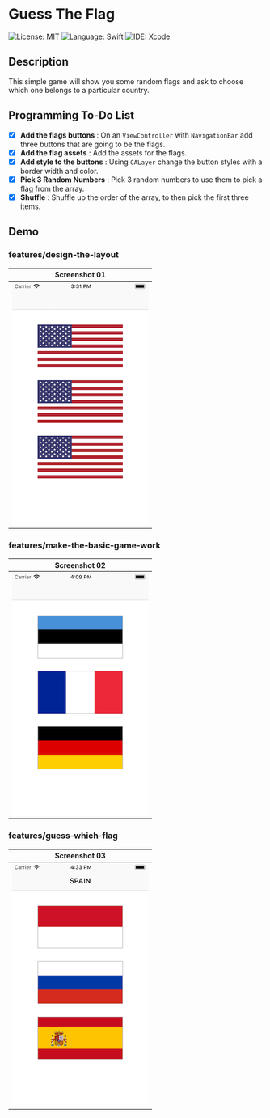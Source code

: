 #  Guess The Flag
[![License: MIT](https://img.shields.io/badge/License-MIT-yellow.svg)](https://opensource.org/licenses/MIT)
[![Language: Swift](https://img.shields.io/badge/Language-Swift-red.svg)](https://swift.org/blog/)
[![IDE: Xcode](https://img.shields.io/badge/IDE-Xcode%2010.2-blue.svg)](https://developer.apple.com/xcode/)

## Description
This simple game will show you some random flags and ask to choose which one belongs to a particular country.

## Programming To-Do List
- [x] **Add the flags buttons** : On an `ViewController` with `NavigationBar` add three buttons that are going to be the flags.
- [x] **Add the flag assets** : Add the assets for the flags.
- [x] **Add style to the buttons** : Using `CALayer` change the button styles with a border width and color.
- [x] **Pick 3 Random Numbers** : Pick 3 random numbers to use them to pick a flag from the array.
- [x] **Shuffle** : Shuffle up the order of the array, to then pick the first three items.

## Demo
### features/design-the-layout
| Screenshot 01 |
| ------------- |
| ![screenshot01](.screenshots/screenshot01.png) |

### features/make-the-basic-game-work
| Screenshot 02 |
| ------------- |
| ![screenshot02](.screenshots/screenshot02.png) |

### features/guess-which-flag
| Screenshot 03 |
| ------------- |
| ![screenshot03](.screenshots/screenshot03.png) |